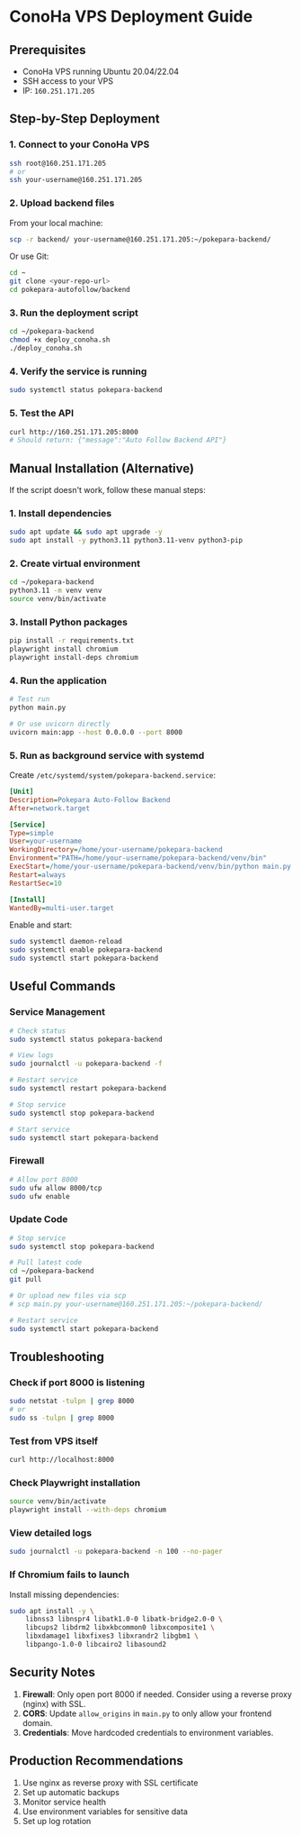 # ConoHa VPS Deployment Guide

## Prerequisites
- ConoHa VPS running Ubuntu 20.04/22.04
- SSH access to your VPS
- IP: `160.251.171.205`

## Step-by-Step Deployment

### 1. Connect to your ConoHa VPS
```bash
ssh root@160.251.171.205
# or
ssh your-username@160.251.171.205
```

### 2. Upload backend files
From your local machine:
```bash
scp -r backend/ your-username@160.251.171.205:~/pokepara-backend/
```

Or use Git:
```bash
cd ~
git clone <your-repo-url>
cd pokepara-autofollow/backend
```

### 3. Run the deployment script
```bash
cd ~/pokepara-backend
chmod +x deploy_conoha.sh
./deploy_conoha.sh
```

### 4. Verify the service is running
```bash
sudo systemctl status pokepara-backend
```

### 5. Test the API
```bash
curl http://160.251.171.205:8000
# Should return: {"message":"Auto Follow Backend API"}
```

## Manual Installation (Alternative)

If the script doesn't work, follow these manual steps:

### 1. Install dependencies
```bash
sudo apt update && sudo apt upgrade -y
sudo apt install -y python3.11 python3.11-venv python3-pip
```

### 2. Create virtual environment
```bash
cd ~/pokepara-backend
python3.11 -m venv venv
source venv/bin/activate
```

### 3. Install Python packages
```bash
pip install -r requirements.txt
playwright install chromium
playwright install-deps chromium
```

### 4. Run the application
```bash
# Test run
python main.py

# Or use uvicorn directly
uvicorn main:app --host 0.0.0.0 --port 8000
```

### 5. Run as background service with systemd
Create `/etc/systemd/system/pokepara-backend.service`:
```ini
[Unit]
Description=Pokepara Auto-Follow Backend
After=network.target

[Service]
Type=simple
User=your-username
WorkingDirectory=/home/your-username/pokepara-backend
Environment="PATH=/home/your-username/pokepara-backend/venv/bin"
ExecStart=/home/your-username/pokepara-backend/venv/bin/python main.py
Restart=always
RestartSec=10

[Install]
WantedBy=multi-user.target
```

Enable and start:
```bash
sudo systemctl daemon-reload
sudo systemctl enable pokepara-backend
sudo systemctl start pokepara-backend
```

## Useful Commands

### Service Management
```bash
# Check status
sudo systemctl status pokepara-backend

# View logs
sudo journalctl -u pokepara-backend -f

# Restart service
sudo systemctl restart pokepara-backend

# Stop service
sudo systemctl stop pokepara-backend

# Start service
sudo systemctl start pokepara-backend
```

### Firewall
```bash
# Allow port 8000
sudo ufw allow 8000/tcp
sudo ufw enable
```

### Update Code
```bash
# Stop service
sudo systemctl stop pokepara-backend

# Pull latest code
cd ~/pokepara-backend
git pull

# Or upload new files via scp
# scp main.py your-username@160.251.171.205:~/pokepara-backend/

# Restart service
sudo systemctl start pokepara-backend
```

## Troubleshooting

### Check if port 8000 is listening
```bash
sudo netstat -tulpn | grep 8000
# or
sudo ss -tulpn | grep 8000
```

### Test from VPS itself
```bash
curl http://localhost:8000
```

### Check Playwright installation
```bash
source venv/bin/activate
playwright install --with-deps chromium
```

### View detailed logs
```bash
sudo journalctl -u pokepara-backend -n 100 --no-pager
```

### If Chromium fails to launch
Install missing dependencies:
```bash
sudo apt install -y \
    libnss3 libnspr4 libatk1.0-0 libatk-bridge2.0-0 \
    libcups2 libdrm2 libxkbcommon0 libxcomposite1 \
    libxdamage1 libxfixes3 libxrandr2 libgbm1 \
    libpango-1.0-0 libcairo2 libasound2
```

## Security Notes

1. **Firewall**: Only open port 8000 if needed. Consider using a reverse proxy (nginx) with SSL.
2. **CORS**: Update `allow_origins` in `main.py` to only allow your frontend domain.
3. **Credentials**: Move hardcoded credentials to environment variables.

## Production Recommendations

1. Use nginx as reverse proxy with SSL certificate
2. Set up automatic backups
3. Monitor service health
4. Use environment variables for sensitive data
5. Set up log rotation

